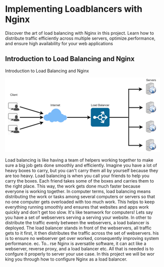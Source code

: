 # Implementing Loadblancers with Nginx

Discover the art of load balancing with Nginx in this project. Learn how to distribute traffic efficiently across multiple
servers, optimize.performance, and ensure high availability for your web applications

## Introduction to Load Balancing and Nginx
Introduction to Load Balancing and Nginx

![Images](Load_balancer_Images/LB_Diagram.png)


Load balancing is like having a team of helpers working together to make sure a big job gets done smoothly and
efficiently. Imagine you have a lot of heavy boxes to carry, but you can't carry them all by yourself because they are too
heavy.
Load balancing is when you call your friends to help you carry the boxes. Each friend takes some of the boxes and carries
them to the right place. This way, the work gets done much faster because everyone is working together.
In computer terms, load balancing means distributing the work or tasks among several computers or servers so that no
one computer gets overloaded with too much work. This helps to keep everything running smoothly and ensures that
websites and apps work quickly and don't get too slow. It's like teamwork for computers!
Lets say you have a set of webservers serving a serving your website. In other to distribute the traffic evenly between
the webservers, a load balancer is deployed. The load balancer stands in front of the webservers, all traffic gets to it first,
it then distributes the traffic across the set of webservers. his is to ensure no webserver get over worked, consequently
improving system performance.
ec.
To..
rse
Nginx is aversatile software, it can act like a webserver, reverse proxy, and a load balancer etc. All that is needed is to
confgure it properly to server your use case.
In this project we will be wor king you through how to configure Nginx as a load balancer.